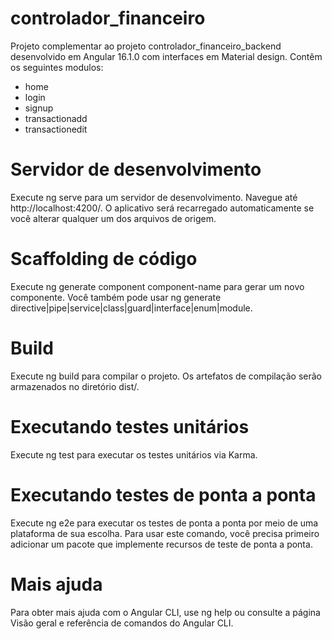 # controlador_financeiro
Projeto complementar ao projeto controlador_financeiro_backend desenvolvido em Angular 16.1.0 com interfaces em Material design.
Contêm os seguintes modulos:
  - home
  - login
  - signup
  - transactionadd
  - transactionedit

# Servidor de desenvolvimento
Execute ng serve para um servidor de desenvolvimento. Navegue até http://localhost:4200/. O aplicativo será recarregado automaticamente se você alterar qualquer um dos arquivos de origem.

# Scaffolding de código
Execute ng generate component component-name para gerar um novo componente. Você também pode usar ng generate directive|pipe|service|class|guard|interface|enum|module.

# Build
Execute ng build para compilar o projeto. Os artefatos de compilação serão armazenados no diretório dist/.

# Executando testes unitários
Execute ng test para executar os testes unitários via Karma.

# Executando testes de ponta a ponta
Execute ng e2e para executar os testes de ponta a ponta por meio de uma plataforma de sua escolha. Para usar este comando, você precisa primeiro adicionar um pacote que implemente recursos de teste de ponta a ponta.

# Mais ajuda
Para obter mais ajuda com o Angular CLI, use ng help ou consulte a página Visão geral e referência de comandos do Angular CLI.
